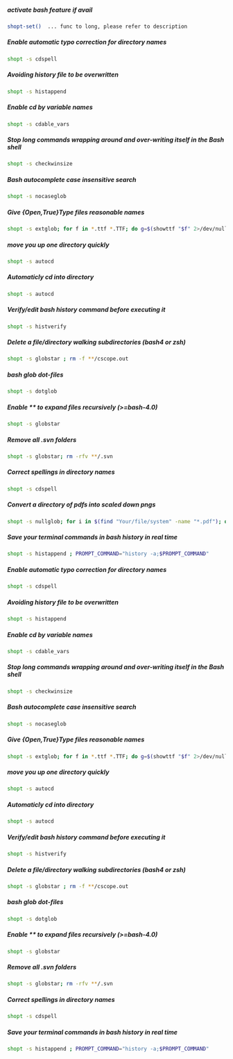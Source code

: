 ##### activate bash feature if avail
```sh
shopt-set()  ... func to long, please refer to description
```

##### Enable automatic typo correction for directory names
```sh
shopt -s cdspell
```

##### Avoiding history file to be overwritten
```sh
shopt -s histappend
```

##### Enable cd by variable names
```sh
shopt -s cdable_vars
```

##### Stop long commands wrapping around and over-writing itself in the Bash shell
```sh
shopt -s checkwinsize
```

##### Bash autocomplete case insensitive search
```sh
shopt -s nocaseglob
```

##### Give {Open,True}Type files reasonable names
```sh
shopt -s extglob; for f in *.ttf *.TTF; do g=$(showttf "$f" 2>/dev/null | grep -A1 "language=0.*FullName" | tail -1 | rev | cut -f1 | rev); g=${g##+( )}; mv -i "$f" "$g".ttf; done
```

##### move you up one directory quickly
```sh
shopt -s autocd
```

##### Automaticly cd into directory
```sh
shopt -s autocd
```

##### Verify/edit bash history command before executing it
```sh
shopt -s histverify
```

##### Delete a file/directory walking subdirectories (bash4 or zsh)
```sh
shopt -s globstar ; rm -f **/cscope.out
```

##### bash glob dot-files
```sh
shopt -s dotglob
```

##### Enable ** to expand files recursively (>=bash-4.0)
```sh
shopt -s globstar
```

##### Remove all .svn folders
```sh
shopt -s globstar; rm -rfv **/.svn
```

##### Correct spellings in directory names
```sh
shopt -s cdspell
```

##### Convert a directory of pdfs into scaled down pngs
```sh
shopt -s nullglob; for i in $(find "Your/file/system" -name "*.pdf"); do e="$(dirname $i)/$(basename $i '.pdf').png"; gs -sDEVICE=png16m -q -dPDFFitPage -g492x380 -dTextAlphaBits=4 -dGraphicsAlphaBits=4 -dNOSUBSTDEVICECOLORS -o $e $i; done
```

##### Save your terminal commands in bash history in real time
```sh
shopt -s histappend ; PROMPT_COMMAND="history -a;$PROMPT_COMMAND"
```

##### Enable automatic typo correction for directory names
```sh
shopt -s cdspell
```

##### Avoiding history file to be overwritten
```sh
shopt -s histappend
```

##### Enable cd by variable names
```sh
shopt -s cdable_vars
```

##### Stop long commands wrapping around and over-writing itself in the Bash shell
```sh
shopt -s checkwinsize
```

##### Bash autocomplete case insensitive search
```sh
shopt -s nocaseglob
```

##### Give {Open,True}Type files reasonable names
```sh
shopt -s extglob; for f in *.ttf *.TTF; do g=$(showttf "$f" 2>/dev/null | grep -A1 "language=0.*FullName" | tail -1 | rev | cut -f1 | rev); g=${g##+( )}; mv -i "$f" "$g".ttf; done
```

##### move you up one directory quickly
```sh
shopt -s autocd
```

##### Automaticly cd into directory
```sh
shopt -s autocd
```

##### Verify/edit bash history command before executing it
```sh
shopt -s histverify
```

##### Delete a file/directory walking subdirectories (bash4 or zsh)
```sh
shopt -s globstar ; rm -f **/cscope.out
```

##### bash glob dot-files
```sh
shopt -s dotglob
```

##### Enable ** to expand files recursively (>=bash-4.0)
```sh
shopt -s globstar
```

##### Remove all .svn folders
```sh
shopt -s globstar; rm -rfv **/.svn
```

##### Correct spellings in directory names
```sh
shopt -s cdspell
```

##### Save your terminal commands in bash history in real time
```sh
shopt -s histappend ; PROMPT_COMMAND="history -a;$PROMPT_COMMAND"
```
